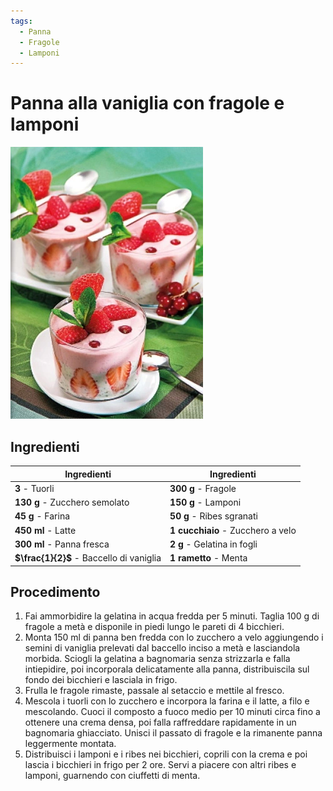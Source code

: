 ```yaml
---
tags:
  - Panna
  - Fragole
  - Lamponi
---
```

# Panna alla vaniglia con fragole e lamponi

![](../../img/Panna-alla-vaniglia-con-fragole-e-lamponi.webp)

## Ingredienti

| Ingredienti                  | Ingredienti             |
| ---------------------------- | ----------------------- |
| **3** - Tuorli | **300 g** - Fragole |
| **130 g** - Zucchero semolato | **150 g** - Lamponi |
| **45 g** - Farina | **50 g** - Ribes sgranati |
| **450 ml** - Latte | **1 cucchiaio** - Zucchero a velo |
| **300 ml** - Panna fresca | **2 g** - Gelatina in fogli |
| **$\frac{1}{2}$** - Baccello di vaniglia | **1 rametto** - Menta |

## Procedimento

1. Fai ammorbidire la gelatina in acqua fredda per 5 minuti. Taglia 100 g di fragole a metà e disponile in piedi lungo le pareti di 4 bicchieri.
1. Monta 150 ml di panna ben fredda con lo zucchero a velo aggiungendo i semini di vaniglia prelevati dal baccello inciso a metà e lasciandola morbida. Sciogli la gelatina a bagnomaria senza strizzarla e falla intiepidire, poi incorporala delicatamente alla panna, distribuiscila sul fondo dei bicchieri e lasciala in frigo.
1. Frulla le fragole rimaste, passale al setaccio e mettile al fresco.
1. Mescola i tuorli con lo zucchero e incorpora la farina e il latte, a filo e mescolando. Cuoci il composto a fuoco medio per 10 minuti circa fino a ottenere una crema densa, poi falla raffreddare rapidamente in un bagnomaria ghiacciato. Unisci il passato di fragole e la rimanente panna leggermente montata.
1. Distribuisci i lamponi e i ribes nei bicchieri, coprili con la crema e poi lascia i bicchieri in frigo per 2 ore. Servi a piacere con altri ribes e lamponi, guarnendo con ciuffetti di menta.

